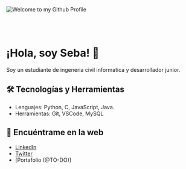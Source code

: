 <img src="https://github.com/BrunnerLivio/brunnerlivio/blob/master/images/welcome.png?raw=true" style="max-width: 100%;" alt="Welcome to my Github Profile" />

<br>
<br>
<br>
<br>


# ¡Hola, soy Seba! 👋

Soy un estudiante de ingeneria civil informatica y  desarrollador junior.

## 🛠️ Tecnologías y Herramientas

- Lenguajes: Python, C, JavaScript, Java.
- Herramientas: Git, VSCode, MySQL

## 🔗 Encuéntrame en la web

- [LinkedIn](www.linkedin.com/in/sebastián-cruz-711376245)
- [Twitter](https://x.com/sebacruzzz)
- [Portafolio (@TO-DO)]

